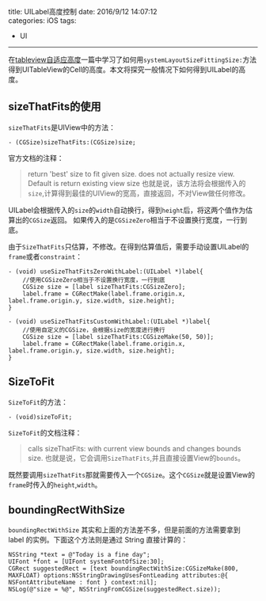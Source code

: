 title: UILabel高度控制
date: 2016/9/12 14:07:12  
categories: iOS 
tags: 
 - UI
---

在[tableview自适应高度](https://zhang759740844.github.io/2016/08/26/UITableview自适应高度/)一篇中学习了如何用`systemLayoutSizeFittingSize:`方法得到UITableView的Cell的高度。本文将探究一般情况下如何得到UILabel的高度。

<!--more-->

## sizeThatFits的使用
`sizeThatFits`是UIView中的方法：
```objc
- (CGSize)sizeThatFits:(CGSize)size;
```

官方文档的注释：
>return 'best' size to fit given size. does not actually resize view. Default is return existing view size
也就是说，该方法将会根据传入的`size`,计算得到最佳的UIView的宽高，直接返回，不对View做任何修改。

UILabel会根据传入的`size`的`width`自动换行，得到`height`后，将这两个值作为估算出的`CGSize`返回。
如果传入的是`CGSizeZero`相当于不设置换行宽度，一行到底。

由于`SizeThatFits`只估算，不修改。在得到估算值后，需要手动设置UILabel的`frame`或者`constraint`：
```objc
- (void) useSizeThatFitsZeroWithLabel:(UILabel *)label{
    //使用CGSizeZero相当于不设置换行宽度，一行到底
    CGSize size = [label sizeThatFits:CGSizeZero];
    label.frame = CGRectMake(label.frame.origin.x, label.frame.origin.y, size.width, size.height);
}

- (void) useSizeThatFitsCustomWithLabel:(UILabel *)label{
    //使用自定义的CGSize，会根据size的宽度进行换行
    CGSize size = [label sizeThatFits:CGSizeMake(50, 50)];
    label.frame = CGRectMake(label.frame.origin.x, label.frame.origin.y, size.width, size.height);
}
```

## SizeToFit
`SizeToFit`的方法：
```objc
- (void)sizeToFit;  
```

`SizeToFit`的文档注释：
> calls sizeThatFits: with current view bounds and changes bounds size.
也就是说，它会调用`SizeThatFits`,并且直接设置View的`bounds`。

既然要调用`sizeThatFits`那就需要传入一个`CGSize`。这个`CGSize`就是设置View的`frame`时传入的`height`,`width`。

## boundingRectWithSize

`boundingRectWithSize` 其实和上面的方法差不多，但是前面的方法需要拿到 label 的实例。下面这个方法则是通过 String 直接计算的：

```objc
NSString *text = @"Today is a fine day";
UIFont *font = [UIFont systemFontOfSize:30];
CGRect suggestedRect = [text boundingRectWithSize:CGSizeMake(800, MAXFLOAT) options:NSStringDrawingUsesFontLeading attributes:@{ NSFontAttributeName : font } context:nil];
NSLog(@"size = %@", NSStringFromCGSize(suggestedRect.size));
```

